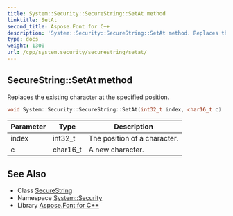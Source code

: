 ```yaml
---
title: System::Security::SecureString::SetAt method
linktitle: SetAt
second_title: Aspose.Font for C++
description: 'System::Security::SecureString::SetAt method. Replaces the existing character at the specified position in C++.'
type: docs
weight: 1300
url: /cpp/system.security/securestring/setat/
---
```

## SecureString::SetAt method


Replaces the existing character at the specified position.

```cpp
void System::Security::SecureString::SetAt(int32_t index, char16_t c)
```


| Parameter | Type | Description |
| --- | --- | --- |
| index | int32_t | The position of a character. |
| c | char16_t | A new character. |

## See Also

* Class [SecureString](../)
* Namespace [System::Security](../../)
* Library [Aspose.Font for C++](../../../)
